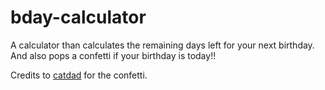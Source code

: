 # bday-calculator

A calculator than calculates the remaining days left for your next birthday.
And also pops a confetti if your birthday is today!!

Credits to [catdad](https://github.com/catdad) for the confetti.
